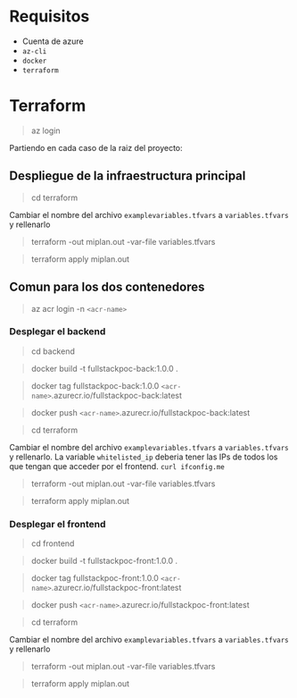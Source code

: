# Requisitos
- Cuenta de azure
- `az-cli`
- `docker`
- `terraform`


# Terraform
> az login

Partiendo en cada caso de la raiz del proyecto:


## Despliegue de la infraestructura principal
> cd terraform 

Cambiar el nombre del archivo `examplevariables.tfvars` a `variables.tfvars` y rellenarlo

> terraform -out miplan.out -var-file variables.tfvars

> terraform apply miplan.out


## Comun para los dos contenedores
> az acr login -n `<acr-name>`

### Desplegar el backend
> cd backend

> docker build -t fullstackpoc-back:1.0.0 .

> docker tag fullstackpoc-back:1.0.0 `<acr-name>`.azurecr.io/fullstackpoc-back:latest

> docker push `<acr-name>`.azurecr.io/fullstackpoc-back:latest

> cd terraform

Cambiar el nombre del archivo `examplevariables.tfvars` a `variables.tfvars` y rellenarlo. La variable `whitelisted_ip` deberia tener las IPs de todos los que tengan que acceder por el frontend. `curl ifconfig.me`

> terraform -out miplan.out -var-file variables.tfvars

> terraform apply miplan.out

### Desplegar el frontend
> cd frontend

> docker build -t fullstackpoc-front:1.0.0 .

> docker tag fullstackpoc-front:1.0.0 `<acr-name>`.azurecr.io/fullstackpoc-front:latest

> docker push `<acr-name>`.azurecr.io/fullstackpoc-front:latest

> cd terraform

Cambiar el nombre del archivo `examplevariables.tfvars` a `variables.tfvars` y rellenarlo

> terraform -out miplan.out -var-file variables.tfvars

> terraform apply miplan.out
